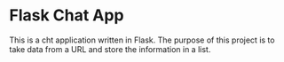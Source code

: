 # Flask Chat App

This is a cht application written in Flask. The purpose of this project is to 
take data from a URL and store the information in a list. 